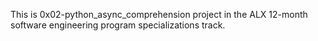 This is 0x02-python_async_comprehension project in the ALX 12-month software engineering program specializations track.

